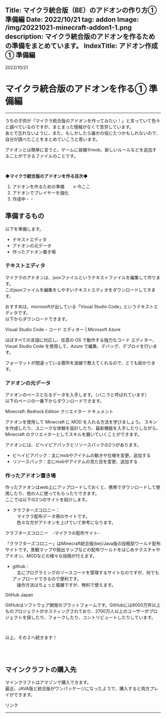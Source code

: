 Title: マイクラ統合版（BE）のアドオンの作り方① 準備編
Date: 2022/10/21
tag: addon
Image: /img/20221021-minecraft-addon1-1.png
description: マイクラ統合版のアドオンを作るための準備をまとめています。
IndexTitle: アドオン作成① 準備編
---


2022/10/21

# マイクラ統合版のアドオンを作る① 準備編

---

うちの子供が「マイクラ統合版のアドオンを作ってみたい！」と言っていて色々と調べているのですが、まとまった情報がなくて苦労しています。    
あとで忘れないように、また、もしかしたら誰かの役にたつかもしれないので、自分が調べたことをまとめていこうと思います。  

アドオンとは簡単に言うと、ゲームに装備やmob、新しいルールなどを追加することができるファイルのことです。  

<br>

**◆マイクラ統合版のアドオンを作る目次◆**

1. アドオンを作るための準備　　←今ここ
2. アドオンでプレイヤーを強化
3. 作成中・・


## 準備するもの

以下を準備します。  

* テキストエディタ
* アドオンの元データ
* 作ったアドオン置き場

### テキストエディタ

マイクラのアドオンは、jsonファイルというテキストファイルを編集して作ります。  
このjsonファイルを編集をしやすいテキストエディタをダウンロードしてきます。  

おすすめは、microsoftが出している「Visual Studio Code」というテキストエディタです。  
以下からダウンロードできます。  

<a href="https://azure.microsoft.com/ja-jp/products/visual-studio-code/" style="text-decoration: none;"><div class="link-box"><div class="img-box"><div style="background-image: url('https://azurecomcdn.azureedge.net/cvt-868ff44bac82fea18766986f48022e6c7bb8538815cb89845c3630541dbe09a4/images/shared/social/azure-icon-250x250.png');"></div></div><div class="text-box"><p class="title">Visual Studio Code – コード エディター | Microsoft Azure</p><p class="description">ほぼすべての言語に対応し、任意の OS で動作する強力なコード エディター、Visual Studio Code を使用して、Azure で編集、デバッグ、デプロイを行います。</p></div></div></a>

フォーマットが間違っている箇所を波線で教えてくれるので、とても助かります。  

### アドオンの元データ

アドオンのベースとなるデータを入手します。（バニラと呼ばれています）  
以下のページの一番下からダウンロードできます。  

<a href="https://learn.microsoft.com/ja-jp/minecraft/creator/" style="text-decoration: none;"><div class="link-box"><div class="img-box"><div style="background-image: url('https://learn.microsoft.com/en-us/media/logos/logo-ms-social.png');"></div></div><div class="text-box"><p class="title">Minecraft: Bedrock Edition クリエイター ドキュメント</p><p class="description">アドオンを使用して Minecraft に MOD を入れる方法を学びましょう。 スキンを作成したり、ユニークな体験を設計したり、最新機能を入手したりしながら、Minecraft のクリエイターとしてスキルを磨いていくことができます。</p></div></div></a>

アドオンには、ビヘイビアパックとリソースパックの2つがあります。  

* ビヘイビアパック：主にmobやアイテムの動きや仕様を変更、追加する
* リソースパック：主にmobやアイテムの見た目を変更、追加する

### 作ったアドオン置き場

作ったアドオンはweb上にアップロードしておくと、携帯でダウンロードして使用したり、他の人に使ってもらったりできます。  
ここでは以下の2つのサイトを紹介します。

* クラフターズコロニー：  
　マイクラ配布データ用のサイトです。  
　色々な方がアドオンを上げていて参考になります。

<a href="https://minecraft-mcworld.com/" style="text-decoration: none;"><div class="link-box"><div class="img-box"><div style="background-image: url('https://minecraft-mcworld.com/wp-content/uploads/169クラフターズコロニー.png');"></div></div><div class="text-box"><p class="title">クラフターズコロニー　-マイクラの配布サイト-</p><p class="description">「クラフターズコロニー」はMinecraft統合版(be)/Java版の投稿型ワールド配布サイトです。景観マップや脱出マップなどの配布ワールドをはじめテクスチャやアドオン、MODなどの様々な投稿が行えます。</p></div></div></a>

* github：  
　主にプログラミングのソースコードを管理するサイトなのですが、何でもアップロードできるので便利です。  
　操作方法はちょっと複雑ですが、無料で使えます。  

<a href="https://github.co.jp/" style="text-decoration: none;"><div class="link-box"><div class="img-box"><div style="background-image: url('https://github.githubassets.com/images/modules/open_graph/github-logo.png');"></div></div><div class="text-box"><p class="title">GitHub Japan</p><p class="description">GitHubはソフトウェア開発のプラットフォームです。GitHubには8000万件以上ものプロジェクトがホスティングされており、2700万人以上のユーザーがプロジェクトを探したり、フォークしたり、コントリビュートしたりしています。</p></div></div></a>

<br>

以上、その２へ続きます！  

<br>
<br>

## マインクラフトの購入先

マインクラフトはアマゾンで購入できます。  
最近、JAVA版と統合版がワンパッケージになったようで、購入すると両方プレイができます。  

<!-- START MoshimoAffiliateEasyLink -->
<script type="text/javascript">
(function(b,c,f,g,a,d,e){b.MoshimoAffiliateObject=a;
b[a]=b[a]||function(){arguments.currentScript=c.currentScript
||c.scripts[c.scripts.length-2];(b[a].q=b[a].q||[]).push(arguments)};
c.getElementById(a)||(d=c.createElement(f),d.src=g,
d.id=a,e=c.getElementsByTagName("body")[0],e.appendChild(d))})
(window,document,"script","//dn.msmstatic.com/site/cardlink/bundle.js?20220329","msmaflink");
msmaflink({"n":"Minecraft (マインクラフト): Java \u0026 Bedrock Edition | オンラインコード版","b":"マイクロソフト","t":"","d":"https:\/\/m.media-amazon.com","c_p":"\/images\/I","p":["\/51BKnFRzWYL._SL500_.jpg","\/51i8VAIlmJL._SL500_.jpg","\/41aEk6RsfjL._SL500_.jpg","\/51kL8WFwl2L._SL500_.jpg","\/41DJcerCroL._SL500_.jpg","\/51JGdCj3tTL._SL500_.jpg"],"u":{"u":"https:\/\/www.amazon.co.jp\/dp\/B0B3R5PL2Y","t":"amazon","r_v":""},"v":"2.1","b_l":[{"id":2,"u_tx":"Amazonで見る","u_bc":"#f79256","u_url":"https:\/\/www.amazon.co.jp\/dp\/B0B3R5PL2Y","a_id":2991341,"p_id":170,"pl_id":27060,"pc_id":185,"s_n":"amazon","u_so":1}],"eid":"TXkHv","s":"s"});
</script>
<div id="msmaflink-TXkHv">リンク</div>
<!-- MoshimoAffiliateEasyLink END -->

---
